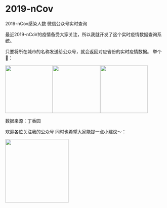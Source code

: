 # 2019-nCov
2019-nCov感染人数 微信公众号实时查询

最近2019-nCoV的疫情备受大家关注，所以我就开发了这个实时疫情数据查询系统。

只要将所在城市的名称发送给公众号，就会返回对应省份的实时疫情数据。
举个🌰：

<img src="https://s2.ax1x.com/2020/01/25/1eXRlF.jpg" width="150" hegiht="200" align=center /><img src="https://s2.ax1x.com/2020/01/25/1eX2SU.jpg" width="150" hegiht="200" align=center /><img src="https://s2.ax1x.com/2020/01/25/1eXRlF.jpg" width="150" hegiht="200" align=center />

数据来源：丁香园

欢迎各位关注我的公众号 同时也希望大家能提一点小建议～：

<img src="https://s2.ax1x.com/2020/01/25/1eXvmd.jpg" width="200" hegiht="200" align=center />
